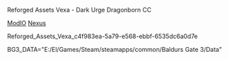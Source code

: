 Reforged Assets Vexa - Dark Urge Dragonborn CC

[ModIO](https://mod.io/g/baldursgate3/m/reforged-assets-vexa-dark-urge-dragonborn-cc#description)
[Nexus](https://www.nexusmods.com/baldursgate3/mods/13545)

Reforged_Assets_Vexa_c4f983ea-5a79-e568-ebbf-6535dc6a0d7e

BG3_DATA="E:/El/Games/Steam/steamapps/common/Baldurs Gate 3/Data"
